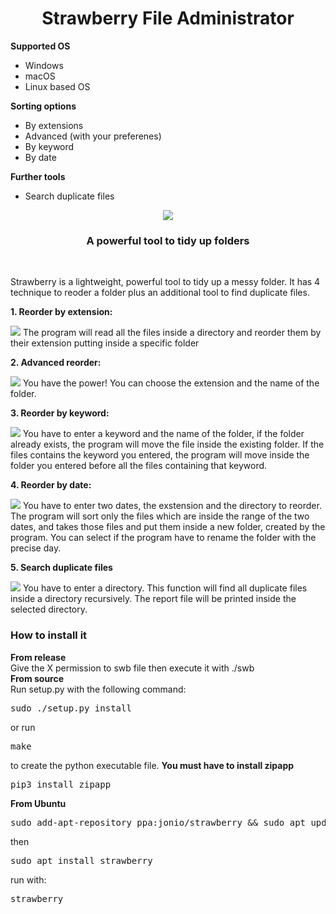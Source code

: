 <h1 align="center">Strawberry File Administrator</h1>

<b>Supported OS</b>
<ul>
  <li>Windows</li>
  <li>macOS</li>
  <li>Linux based OS</li>
</ul>

<b>Sorting options</b>
<ul>
  <li>By extensions</li>
  <li>Advanced (with your preferenes) </li>
  <li>By keyword</li>
  <li>By date</li>
</ul>
<b>Further tools</b>
<ul>
  <li>Search duplicate files</li>
</ul>

<p align="center">
  <img src="https://raw.githubusercontent.com/oneafter909/strawberryfileadministrator/master/media/home.png">
</p>

<h3 align="center">A powerful tool to tidy up folders</h2>

<br>

Strawberry is a lightweight, powerful tool to tidy up a messy folder. It has 4 technique to reoder a folder plus an additional tool to find duplicate files.
<br>

<b>1. Reorder by extension: </b></br>

<img src="https://raw.githubusercontent.com/oneafter909/strawberryfileadministrator/master/media/elementary.png">
The program will read all the files inside a directory and reorder them by their extension putting inside a specific folder

<b>2. Advanced reorder: </b></br>

<img src="https://raw.githubusercontent.com/oneafter909/strawberryfileadministrator/master/media/advanced.png">
You have the power! You can choose the extension and the name of the folder.

<b>3. Reorder by keyword:</b></br>

<img src="https://raw.githubusercontent.com/oneafter909/strawberryfileadministrator/master/media/keyword.png">
You have to enter a keyword and the name of the folder, if the folder already exists, the program will move the file inside the existing folder. If the files contains the keyword you entered, the program will move inside the folder you entered before all the files containing that keyword.

<b>4. Reorder by date:</b></br>

<img src="https://raw.githubusercontent.com/oneafter909/strawberryfileadministrator/master/media/byDate.png">
You have to enter two dates, the exstension and the directory to reorder. The program will sort only the files which are inside the range of the two dates, and takes those files and put them inside a new folder, created by the program. You can select if the program have to rename the folder with the precise day.

<b>5. Search duplicate files</b></br>

<img src="https://raw.githubusercontent.com/oneafter909/strawberryfileadministrator/master/media/findDuplicate.png">
You have to enter a directory. This function will find all duplicate files inside a directory recursively. The report file will be printed inside the selected directory.
<h3>How to install it</h3>
<b>From release</b><br>
Give the X permission to swb file then execute it with ./swb </br>
<b>From source</b></br>
Run setup.py with the following command:
<pre>sudo ./setup.py install</pre>
or run 
<pre>make</pre> 
to create the python executable file. <b>You must have to install zipapp</b>
<pre>pip3 install zipapp</pre>
<b>From Ubuntu</b>
<pre>sudo add-apt-repository ppa:jonio/strawberry && sudo apt update</pre>
then
<pre>sudo apt install strawberry</pre>
run with:
<pre>strawberry</pre>
